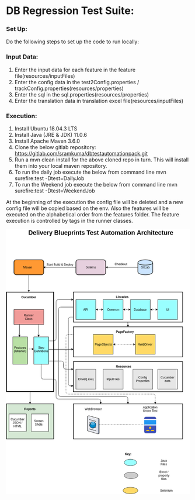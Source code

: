 # DB Regression Test Suite:

### Set Up:
Do the following steps to set up the code to run locally:

### Input Data:
1) Enter the input data for each feature in the feature file(resources/inputFiles) 
2) Enter the config data in the test2Config.properties / trackConfig.properties(resources/properties)
3) Enter the sql in the sql.properties(resources/properties)
4) Enter the translation data in translation excel file(resources/inputFiles)

### Execution:
1) Install Ubuntu 18.04.3 LTS
2) Install Java (JRE & JDK) 11.0.6
3) Install Apache Maven 3.6.0
3) Clone the below gitlab repository:
https://gitlab.com/sramkuma/dbtestautomationpack.git
4) Run a mvn clean install for the above cloned repo in turn. This will install them into your local maven repository.
5) To run the daily job execute the below from command line
mvn surefire:test -Dtest=DailyJob
6) To run the Weekend job execute the below from command line
   mvn surefire:test -Dtest=WeekendJob

At the beginning of the execution the config file will be deleted and a new config file will be copied based on the env.
Also the features will be executed on the alphabetical order from the features folder.
The feature execution is controlled by tags in the runner classes. 



![Screenshot](dBTestAutomationArchitecture.png)